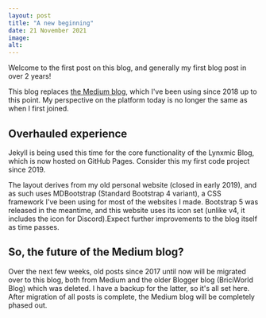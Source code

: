 ```yaml
---
layout: post
title: "A new beginning"
date: 21 November 2021
image:
alt:
---
```

Welcome to the first post on this blog, and generally my first blog post in over 2 years!

This blog replaces [the Medium blog][Medium-blog], which I've been using since 2018 up to this point. My perspective on the platform today is no longer the same as when I first joined.

## Overhauled experience
Jekyll is being used this time for the core functionality of the Lynxmic Blog, which is now hosted on GitHub Pages. Consider this my first code project since 2019.

The layout derives from my old personal website (closed in early 2019), and as such uses MDBootstrap (Standard Bootstrap 4 variant), a CSS framework I've been using for most of the websites I made. Bootstrap 5 was released in the meantime, and this website uses its icon set (unlike v4, it includes the icon for Discord).Expect further improvements to the blog itself as time passes.

## So, the future of the Medium blog?
Over the next few weeks, old posts since 2017 until now will be migrated over to this blog, both from Medium and the older Blogger blog (BriciWorld Blog) which was deleted. I have a backup for the latter, so it's all set here. After migration of all posts is complete, the Medium blog will be completely phased out.

[Medium-blog]: https://medium.com/lynxmic
[Blogger-blog]: https://lynxmic.blogspot.com
[subreddit-wiki]: https://reddit.com/r/Lynxmic/wiki